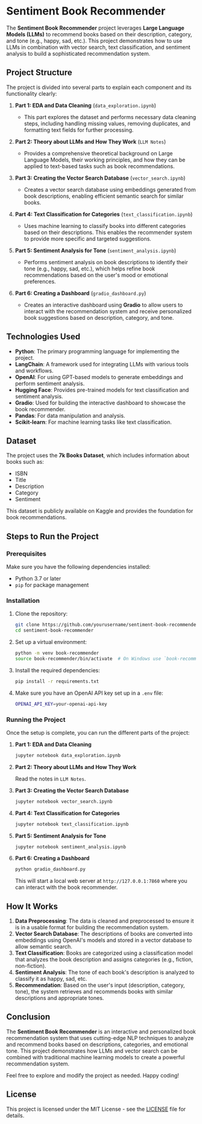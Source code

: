 # Sentiment Book Recommender

The **Sentiment Book Recommender** project leverages **Large Language Models (LLMs)** to recommend books based on their description, category, and tone (e.g., happy, sad, etc.). This project demonstrates how to use LLMs in combination with vector search, text classification, and sentiment analysis to build a sophisticated recommendation system.

## Project Structure

The project is divided into several parts to explain each component and its functionality clearly:

1. **Part 1: EDA and Data Cleaning** (`data_exploration.ipynb`)
   - This part explores the dataset and performs necessary data cleaning steps, including handling missing values, removing duplicates, and formatting text fields for further processing.

2. **Part 2: Theory about LLMs and How They Work** (`LLM Notes`)
   - Provides a comprehensive theoretical background on Large Language Models, their working principles, and how they can be applied to text-based tasks such as book recommendations.

3. **Part 3: Creating the Vector Search Database** (`vector_search.ipynb`)
   - Creates a vector search database using embeddings generated from book descriptions, enabling efficient semantic search for similar books.

4. **Part 4: Text Classification for Categories** (`text_classification.ipynb`)
   - Uses machine learning to classify books into different categories based on their descriptions. This enables the recommender system to provide more specific and targeted suggestions.

5. **Part 5: Sentiment Analysis for Tone** (`sentiment_analysis.ipynb`)
   - Performs sentiment analysis on book descriptions to identify their tone (e.g., happy, sad, etc.), which helps refine book recommendations based on the user's mood or emotional preferences.

6. **Part 6: Creating a Dashboard** (`gradio_dashboard.py`)
   - Creates an interactive dashboard using **Gradio** to allow users to interact with the recommendation system and receive personalized book suggestions based on description, category, and tone.

## Technologies Used

- **Python**: The primary programming language for implementing the project.
- **LangChain**: A framework used for integrating LLMs with various tools and workflows.
- **OpenAI**: For using GPT-based models to generate embeddings and perform sentiment analysis.
- **Hugging Face**: Provides pre-trained models for text classification and sentiment analysis.
- **Gradio**: Used for building the interactive dashboard to showcase the book recommender.
- **Pandas**: For data manipulation and analysis.
- **Scikit-learn**: For machine learning tasks like text classification.

## Dataset

The project uses the **7k Books Dataset**, which includes information about books such as:

- ISBN
- Title
- Description
- Category
- Sentiment

This dataset is publicly available on Kaggle and provides the foundation for book recommendations.

## Steps to Run the Project

### Prerequisites

Make sure you have the following dependencies installed:

- Python 3.7 or later
- `pip` for package management

### Installation

1. Clone the repository:

    ```bash
    git clone https://github.com/yourusername/sentiment-book-recommender.git
    cd sentiment-book-recommender
    ```

2. Set up a virtual environment:

    ```bash
    python -m venv book-recommender
    source book-recommender/bin/activate  # On Windows use `book-recommender\Scripts\activate`
    ```

3. Install the required dependencies:

    ```bash
    pip install -r requirements.txt
    ```

4. Make sure you have an OpenAI API key set up in a `.env` file:

    ```bash
    OPENAI_API_KEY=your-openai-api-key
    ```

### Running the Project

Once the setup is complete, you can run the different parts of the project:

1. **Part 1: EDA and Data Cleaning**

    ```bash
    jupyter notebook data_exploration.ipynb
    ```

2. **Part 2: Theory about LLMs and How They Work**

    Read the notes in `LLM Notes`.

3. **Part 3: Creating the Vector Search Database**

    ```bash
    jupyter notebook vector_search.ipynb
    ```

4. **Part 4: Text Classification for Categories**

    ```bash
    jupyter notebook text_classification.ipynb
    ```

5. **Part 5: Sentiment Analysis for Tone**

    ```bash
    jupyter notebook sentiment_analysis.ipynb
    ```

6. **Part 6: Creating a Dashboard**

    ```bash
    python gradio_dashboard.py
    ```

    This will start a local web server at `http://127.0.0.1:7860` where you can interact with the book recommender.

## How It Works

1. **Data Preprocessing**: The data is cleaned and preprocessed to ensure it is in a usable format for building the recommendation system.
2. **Vector Search Database**: The descriptions of books are converted into embeddings using OpenAI's models and stored in a vector database to allow semantic search.
3. **Text Classification**: Books are categorized using a classification model that analyzes the book description and assigns categories (e.g., fiction, non-fiction).
4. **Sentiment Analysis**: The tone of each book's description is analyzed to classify it as happy, sad, etc.
5. **Recommendation**: Based on the user's input (description, category, tone), the system retrieves and recommends books with similar descriptions and appropriate tones.

## Conclusion

The **Sentiment Book Recommender** is an interactive and personalized book recommendation system that uses cutting-edge NLP techniques to analyze and recommend books based on descriptions, categories, and emotional tone. This project demonstrates how LLMs and vector search can be combined with traditional machine learning models to create a powerful recommendation system.

Feel free to explore and modify the project as needed. Happy coding!

## License

This project is licensed under the MIT License - see the [LICENSE](LICENSE) file for details.
